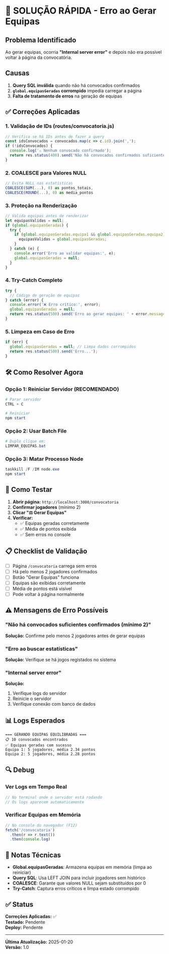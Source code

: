 # 🚨 SOLUÇÃO RÁPIDA - Erro ao Gerar Equipas

## Problema Identificado

Ao gerar equipas, ocorria **"Internal server error"** e depois não era possível voltar à página da convocatória.

## Causas

1. **Query SQL inválida** quando não há convocados confirmados
2. **`global.equipasGeradas` corrompido** impedia carregar a página
3. **Falta de tratamento de erros** na geração de equipas

## ✅ Correções Aplicadas

### 1. Validação de IDs (routes/convocatoria.js)
```javascript
// Verifica se há IDs antes de fazer a query
const idsConvocados = convocados.map(c => c.id).join(',');
if (!idsConvocados) {
  console.log('⚠️ Nenhum convocado confirmado');
  return res.status(400).send('Não há convocados confirmados suficientes');
}
```

### 2. COALESCE para Valores NULL
```javascript
// Evita NULL nas estatísticas
COALESCE(SUM(...), 0) as pontos_totais,
COALESCE(ROUND(...), 0) as media_pontos
```

### 3. Proteção na Renderização
```javascript
// Valida equipas antes de renderizar
let equipasValidas = null;
if (global.equipasGeradas) {
  try {
    if (global.equipasGeradas.equipa1 && global.equipasGeradas.equipa2) {
      equipasValidas = global.equipasGeradas;
    }
  } catch (e) {
    console.error('Erro ao validar equipas:', e);
    global.equipasGeradas = null;
  }
}
```

### 4. Try-Catch Completo
```javascript
try {
  // Código de geração de equipas
} catch (error) {
  console.error('❌ Erro crítico:', error);
  global.equipasGeradas = null;
  return res.status(500).send('Erro ao gerar equipas: ' + error.message);
}
```

### 5. Limpeza em Caso de Erro
```javascript
if (err) {
  global.equipasGeradas = null; // Limpa dados corrompidos
  return res.status(500).send('Erro...');
}
```

## 🛠️ Como Resolver Agora

### Opção 1: Reiniciar Servidor (RECOMENDADO)
```powershell
# Parar servidor
CTRL + C

# Reiniciar
npm start
```

### Opção 2: Usar Batch File
```powershell
# Duplo clique em:
LIMPAR_EQUIPAS.bat
```

### Opção 3: Matar Processo Node
```powershell
taskkill /F /IM node.exe
npm start
```

## 🎯 Como Testar

1. **Abrir página:** `http://localhost:3000/convocatoria`
2. **Confirmar jogadores** (mínimo 2)
3. **Clicar "⚖️ Gerar Equipas"**
4. **Verificar:**
   - ✅ Equipas geradas corretamente
   - ✅ Média de pontos exibida
   - ✅ Sem erros no console

## 📋 Checklist de Validação

- [ ] Página `/convocatoria` carrega sem erros
- [ ] Há pelo menos 2 jogadores confirmados
- [ ] Botão "Gerar Equipas" funciona
- [ ] Equipas são exibidas corretamente
- [ ] Média de pontos está visível
- [ ] Pode voltar à página normalmente

## ⚠️ Mensagens de Erro Possíveis

### "Não há convocados suficientes confirmados (mínimo 2)"
**Solução:** Confirme pelo menos 2 jogadores antes de gerar equipas

### "Erro ao buscar estatísticas"
**Solução:** Verifique se há jogos registados no sistema

### "Internal server error"
**Solução:** 
1. Verifique logs do servidor
2. Reinicie o servidor
3. Verifique conexão com banco de dados

## 📊 Logs Esperados

```
=== GERANDO EQUIPAS EQUILIBRADAS ===
📋 10 convocados encontrados
✅ Equipas geradas com sucesso
Equipa 1: 5 jogadores, média 2.34 pontos
Equipa 2: 5 jogadores, média 2.28 pontos
```

## 🔍 Debug

### Ver Logs em Tempo Real
```javascript
// No terminal onde o servidor está rodando
// Os logs aparecem automaticamente
```

### Verificar Equipas em Memória
```javascript
// No console do navegador (F12)
fetch('/convocatoria')
  .then(r => r.text())
  .then(console.log)
```

## 📝 Notas Técnicas

- **Global.equipasGeradas**: Armazena equipas em memória (limpa ao reiniciar)
- **Query SQL**: Usa LEFT JOIN para incluir jogadores sem histórico
- **COALESCE**: Garante que valores NULL sejam substituídos por 0
- **Try-Catch**: Captura erros críticos e limpa estado corrompido

## ✅ Status

**Correções Aplicadas:** ✅  
**Testado:** Pendente  
**Deploy:** Pendente  

---

**Última Atualização:** 2025-01-20  
**Versão:** 1.0
